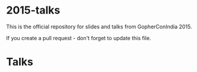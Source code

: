 2015-talks
==========

This is the official repository for slides and talks from GopherConIndia 2015.

If you create a pull request - don't forget to update this file.

Talks
=====
